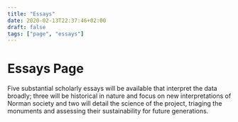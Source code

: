 ```yaml
---
title: "Essays"
date: 2020-02-13T22:37:46+02:00
draft: false
tags: ["page", "essays"]
---
```

Essays Page
============

Five substantial scholarly essays will be available that interpret
the data broadly; three will be historical in nature and focus on
new interpretations of Norman society and two will detail the
science of the project, triaging the monuments and assessing their
sustainability for future generations.
